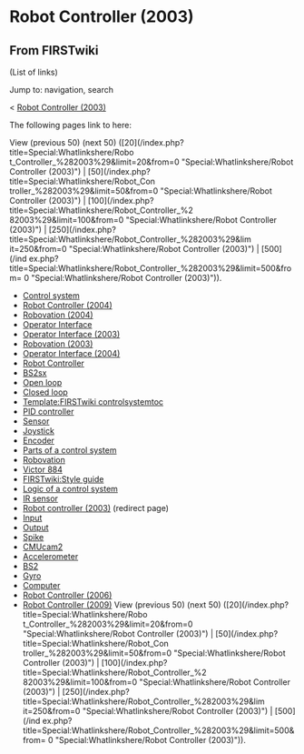 # Robot Controller (2003)

## From FIRSTwiki

(List of links)

Jump to: navigation, search

< [Robot Controller (2003)](/index.php?title=Robot_Controller_%282003%29&redirect=no "Robot
Controller \(2003\)")

The following pages link to here:

View (previous 50) (next 50) ([20](/index.php?title=Special:Whatlinkshere/Robo
t_Controller_%282003%29&limit=20&from=0 "Special:Whatlinkshere/Robot
Controller \(2003\)") | [50](/index.php?title=Special:Whatlinkshere/Robot_Con
troller_%282003%29&limit=50&from=0 "Special:Whatlinkshere/Robot Controller
\(2003\)") | [100](/index.php?title=Special:Whatlinkshere/Robot_Controller_%2
82003%29&limit=100&from=0 "Special:Whatlinkshere/Robot Controller \(2003\)") | [250](/index.php?title=Special:Whatlinkshere/Robot_Controller_%282003%29&lim
it=250&from=0 "Special:Whatlinkshere/Robot Controller \(2003\)") | [500](/ind
ex.php?title=Special:Whatlinkshere/Robot_Controller_%282003%29&limit=500&from=
0 "Special:Whatlinkshere/Robot Controller \(2003\)")).

- [Control system](control-system)
- [Robot Controller (2004)](Robot_Controller_%282004%29 "Robot Controller \(2004\)")
- [Robovation (2004)](Robovation_%282004%29 "Robovation \(2004\)")
- [Operator Interface](operator-interface)
- [Operator Interface (2003)](Operator_Interface_%282003%29 "Operator Interface \(2003\)")
- [Robovation (2003)](Robovation_%282003%29 "Robovation \(2003\)")
- [Operator Interface (2004)](Operator_Interface_%282004%29 "Operator Interface \(2004\)")
- [Robot Controller](robot-controller)
- [BS2sx](BS2sx "BS2sx")
- [Open loop](open-loop)
- [Closed loop](closed-loop)
- [Template:FIRSTwiki controlsystemtoc](Template:FIRSTwiki_controlsystemtoc "Template:FIRSTwiki controlsystemtoc")
- [PID controller](PID_controller "PID controller")
- [Sensor](sensor)
- [Joystick](joystick)
- [Encoder](encoder)
- [Parts of a control system](Parts_of_a_control_system "Parts of a control system")
- [Robovation](robovation)
- [Victor 884](victor-884)
- [FIRSTwiki:Style guide](FIRSTwiki:Style_guide "FIRSTwiki:Style guide")
- [Logic of a control system](Logic_of_a_control_system "Logic of a control system")
- [IR sensor](tsop34840)
- [Robot controller (2003)](/index.php?title=Robot_controller_%282003%29&redirect=no "Robot controller \(2003\)") (redirect page)
- [Input](input)
- [Output](output)
- [Spike](spike-relay)
- [CMUcam2](CMUcam2 "CMUcam2")
- [Accelerometer](accelerometer)
- [BS2](BS2 "BS2")
- [Gyro](gyro)
- [Computer](Computer "Computer")
- [Robot Controller (2006)](Robot_Controller_%282006%29 "Robot Controller \(2006\)")
- [Robot Controller (2009)](Robot_Controller_%282009%29 "Robot Controller \(2009\)") View (previous 50) (next 50) ([20](/index.php?title=Special:Whatlinkshere/Robo
  t_Controller_%282003%29&limit=20&from=0 "Special:Whatlinkshere/Robot
  Controller \(2003\)") | [50](/index.php?title=Special:Whatlinkshere/Robot_Con
  troller_%282003%29&limit=50&from=0 "Special:Whatlinkshere/Robot Controller
  \(2003\)") | [100](/index.php?title=Special:Whatlinkshere/Robot_Controller_%2
  82003%29&limit=100&from=0 "Special:Whatlinkshere/Robot Controller \(2003\)") | [250](/index.php?title=Special:Whatlinkshere/Robot_Controller_%282003%29&lim
  it=250&from=0 "Special:Whatlinkshere/Robot Controller \(2003\)") | [500](/ind
  ex.php?title=Special:Whatlinkshere/Robot_Controller_%282003%29&limit=500&from=
  0 "Special:Whatlinkshere/Robot Controller \(2003\)")).

